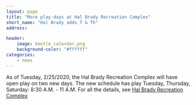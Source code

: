 ```yaml
---
layout: page
title: "More play-days at Hal Brady Recreation Complex"
short_name: "Hal Brady adds T & Th"
address: 

header:
    image: beetle_calendar.png
    background-color: "#ffffff"
categories:
    - news
---
```

<!--more-->

As of Tuesday, 2/25/2020, the Hal Brady Recreation Complex will have open play on two new days. The new schedule has play Tuesday, Thursday, Saturday: 8:30 A.M. - 11 A.M. For all the details, see [Hal Brady Recreation Complex](/venues/halbrady/)

